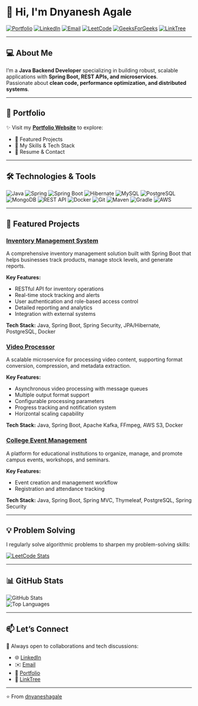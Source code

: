 # 👋 Hi, I'm Dnyanesh Agale  

[![Portfolio](https://img.shields.io/badge/Portfolio-00A98F?style=for-the-badge&logo=About.me&logoColor=white)](https://dnyaneshagale.github.io/dnyanesh-portfolio)
[![LinkedIn](https://img.shields.io/badge/LinkedIn-0077B5?style=for-the-badge&logo=linkedin&logoColor=white)](https://www.linkedin.com/in/dnyanesh-agale/)
[![Email](https://img.shields.io/badge/Email-D14836?style=for-the-badge&logo=gmail&logoColor=white)](mailto:dnyanesh.portfolio@gmail.com)
[![LeetCode](https://img.shields.io/badge/LeetCode-FFA116?style=for-the-badge&logo=leetcode&logoColor=black)](https://leetcode.com/u/DnyaneshAgale/)
[![GeeksForGeeks](https://img.shields.io/badge/GeeksforGeeks-298D46?style=for-the-badge&logo=geeksforgeeks&logoColor=white)](https://www.geeksforgeeks.org/user/dnyaneshagale/)
[![LinkTree](https://img.shields.io/badge/LinkTree-39E09B?style=for-the-badge&logo=linktree&logoColor=white)](https://linktr.ee/Dnyanesh.agale)

---

## 💻 About Me  

I’m a **Java Backend Developer** specializing in building robust, scalable applications with **Spring Boot, REST APIs, and microservices**.  
Passionate about **clean code, performance optimization, and distributed systems**.  

---

## 🚀 Portfolio  

✨ Visit my **[Portfolio Website](https://dnyaneshagale.github.io/dnyanesh-portfolio)** to explore:  
- 🔹 Featured Projects  
- 🔹 My Skills & Tech Stack  
- 🔹 Resume & Contact  

---

## 🛠️ Technologies & Tools  

![Java](https://img.shields.io/badge/Java-ED8B00?style=for-the-badge&logo=java&logoColor=white)
![Spring](https://img.shields.io/badge/Spring-6DB33F?style=for-the-badge&logo=spring&logoColor=white)
![Spring Boot](https://img.shields.io/badge/Spring_Boot-6DB33F?style=for-the-badge&logo=spring-boot&logoColor=white)
![Hibernate](https://img.shields.io/badge/Hibernate-59666C?style=for-the-badge&logo=hibernate&logoColor=white)
![MySQL](https://img.shields.io/badge/MySQL-005C84?style=for-the-badge&logo=mysql&logoColor=white)
![PostgreSQL](https://img.shields.io/badge/PostgreSQL-316192?style=for-the-badge&logo=postgresql&logoColor=white)
![MongoDB](https://img.shields.io/badge/MongoDB-4EA94B?style=for-the-badge&logo=mongodb&logoColor=white)
![REST API](https://img.shields.io/badge/REST_API-02569B?style=for-the-badge&logo=rest&logoColor=white)
![Docker](https://img.shields.io/badge/Docker-2496ED?style=for-the-badge&logo=docker&logoColor=white)
![Git](https://img.shields.io/badge/Git-F05032?style=for-the-badge&logo=git&logoColor=white)
![Maven](https://img.shields.io/badge/Maven-C71A36?style=for-the-badge&logo=apache-maven&logoColor=white)
![Gradle](https://img.shields.io/badge/Gradle-02303A?style=for-the-badge&logo=gradle&logoColor=white)
![AWS](https://img.shields.io/badge/AWS-232F3E?style=for-the-badge&logo=amazon-aws&logoColor=white)

---

## 📂 Featured Projects  

### [Inventory Management System](https://github.com/dnyaneshagale/inventory-management-system)

A comprehensive inventory management solution built with Spring Boot that helps businesses track products, manage stock levels, and generate reports.

**Key Features:**
- RESTful API for inventory operations
- Real-time stock tracking and alerts
- User authentication and role-based access control
- Detailed reporting and analytics
- Integration with external systems

**Tech Stack:** Java, Spring Boot, Spring Security, JPA/Hibernate, PostgreSQL, Docker

### [Video Processor](https://github.com/dnyaneshagale/videoprocessor)

A scalable microservice for processing video content, supporting format conversion, compression, and metadata extraction.

**Key Features:**
- Asynchronous video processing with message queues
- Multiple output format support
- Configurable processing parameters
- Progress tracking and notification system
- Horizontal scaling capability

**Tech Stack:** Java, Spring Boot, Apache Kafka, FFmpeg, AWS S3, Docker

### [College Event Management](https://github.com/dnyaneshagale/collegeeventmgmt)

A platform for educational institutions to organize, manage, and promote campus events, workshops, and seminars.

**Key Features:**
- Event creation and management workflow
- Registration and attendance tracking

**Tech Stack:** Java, Spring Boot, Spring MVC, Thymeleaf, PostgreSQL, Spring Security

---

## 💡 Problem Solving  

I regularly solve algorithmic problems to sharpen my problem-solving skills:

[![LeetCode Stats](https://leetcard.jacoblin.cool/DnyaneshAgale?theme=dark&font=Noto%20Sans&ext=heatmap)](https://leetcode.com/u/DnyaneshAgale/)

---

## 📊 GitHub Stats  

![GitHub Stats](https://github-readme-stats-tau-nine-32.vercel.app/api?username=dnyaneshagale&show_icons=true&theme=radical)  
![Top Languages](https://github-readme-stats.vercel.app/api/top-langs/?username=dnyaneshagale&layout=compact&theme=radical)

---

## 📫 Let’s Connect  

💬 Always open to collaborations and tech discussions:  
- 🌐 [LinkedIn](https://www.linkedin.com/in/dnyanesh-agale/)  
- ✉️ [Email](mailto:dnyanesh.portfolio@gmail.com)  
- 🚀 [Portfolio](https://dnyaneshagale.github.io/dnyanesh-portfolio)  
- 🌳 [LinkTree](https://linktr.ee/Dnyanesh.agale)  

---

⭐️ From [dnyaneshagale](https://github.com/dnyaneshagale)
